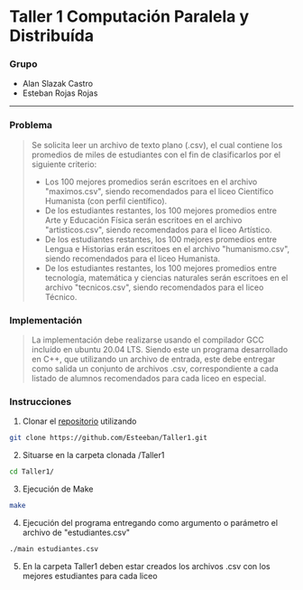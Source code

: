# Taller 1 Computación Paralela y Distribuída

### Grupo

- Alan Slazak Castro
- Esteban Rojas Rojas

-------------

### Problema
>Se solicita leer un archivo de texto plano (.csv), el cual contiene los promedios de miles de estudiantes 
con el fin de clasificarlos por el siguiente criterio:
>- Los 100 mejores promedios serán escritoes en el archivo "maximos.csv", siendo recomendados para el liceo
  Científico Humanista (con perfil científico).
>- De los estudiantes restantes, los 100 mejores promedios entre Arte y Educación Física serán escritoes en 
  el archivo "artisticos.csv", siendo recomendados para el liceo Artístico.
>- De los estudiantes restantes, los 100 mejores promedios entre Lengua e Historias erán escritoes en el archivo 
  "humanismo.csv", siendo recomendados para el liceo Humanista.
>- De los estudiantes restantes, los 100 mejores promedios entre tecnología, matemática y ciencias naturales
  serán escritoes en el archivo "tecnicos.csv", siendo recomendados para el liceo Técnico.


### Implementación
>La implementación debe realizarse usando el compilador GCC incluído en ubuntu 20.04 LTS. Siendo este un programa
desarrollado en C++, que utilizando un archivo de entrada, este debe entregar como salida un conjunto de archivos
.csv, correspondiente a cada listado de alumnos recomendados para cada liceo en especial.


### Instrucciones 


1. Clonar el [repositorio][repo] utilizando 
```bash
git clone https://github.com/Esteeban/Taller1.git
```
2. Situarse en la carpeta clonada /Taller1
```bash
cd Taller1/
```
3. Ejecución de Make
```bash
make
```
4. Ejecución del programa entregando como argumento o parámetro el archivo de "estudiantes.csv"
```bash
./main estudiantes.csv
```
5. En la carpeta Taller1 deben estar creados los archivos .csv con los mejores estudiantes
para cada liceo

[repo]: http://www.github.com/esteeban/Taller1

